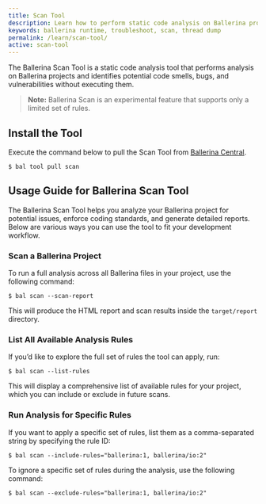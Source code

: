 ```yaml
---
title: Scan Tool
description: Learn how to perform static code analysis on Ballerina projects to identify potential code smells, bugs, and vulnerabilities.
keywords: ballerina runtime, troubleshoot, scan, thread dump
permalink: /learn/scan-tool/
active: scan-tool
---
```


The Ballerina Scan Tool is a static code analysis tool that performs analysis on Ballerina projects and identifies potential code smells, bugs, and vulnerabilities without executing them.

>**Note:** Ballerina Scan is an experimental feature that supports only a limited set of rules.

## Install the Tool

Execute the command below to pull the Scan Tool from [Ballerina Central](https://central.ballerina.io/ballerina/wsdl/latest).

```
$ bal tool pull scan
```

## Usage Guide for Ballerina Scan Tool

The Ballerina Scan Tool helps you analyze your Ballerina project for potential issues, enforce coding standards, and generate detailed reports. Below are various ways you can use the tool to fit your development workflow.

### Scan a Ballerina Project

To run a full analysis across all Ballerina files in your project, use the following command:

```
$ bal scan --scan-report
```

This will produce the HTML report and scan results inside the `target/report` directory.

### List All Available Analysis Rules

If you’d like to explore the full set of rules the tool can apply, run:

```
$ bal scan --list-rules
```

This will display a comprehensive list of available rules for your project, which you can include or exclude in future scans.

### Run Analysis for Specific Rules

If you want to apply a specific set of rules, list them as a comma-separated string by specifying the rule ID:

```
$ bal scan --include-rules="ballerina:1, ballerina/io:2"
```

To ignore a specific set of rules during the analysis, use the following command:

```
$ bal scan --exclude-rules="ballerina:1, ballerina/io:2"
```
